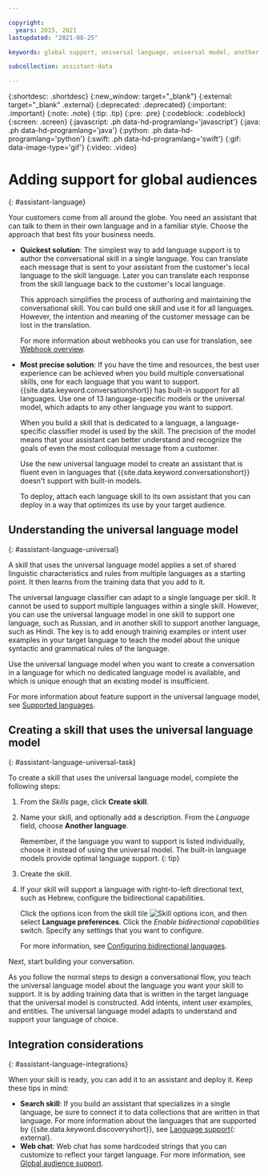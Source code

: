 ```yaml
---

copyright:
  years: 2015, 2021
lastupdated: "2021-08-25"

keywords: global support, universal language, universal model, another language

subcollection: assistant-data

---
```


{:shortdesc: .shortdesc}
{:new_window: target="_blank"}
{:external: target="_blank" .external}
{:deprecated: .deprecated}
{:important: .important}
{:note: .note}
{:tip: .tip}
{:pre: .pre}
{:codeblock: .codeblock}
{:screen: .screen}
{:javascript: .ph data-hd-programlang='javascript'}
{:java: .ph data-hd-programlang='java'}
{:python: .ph data-hd-programlang='python'}
{:swift: .ph data-hd-programlang='swift'}
{:gif: data-image-type='gif'}
{:video: .video}

# Adding support for global audiences
{: #assistant-language}

Your customers come from all around the globe. You need an assistant that can talk to them in their own language and in a familiar style. Choose the approach that best fits your business needs.

- **Quickest solution**: The simplest way to add language support is to author the conversational skill in a single language. You can translate each message that is sent to your assistant from the customer's local language to the skill language. Later you can translate each response from the skill language back to the customer's local language.

  This approach simplifies the process of authoring and maintaining the conversational skill. You can build one skill and use it for all languages. However, the intention and meaning of the customer message can be lost in the translation.

  For more information about webhooks you can use for translation, see [Webhook overview](https://cloud.ibm.com/docs/assistant-data?topic=assistant-data-webhook-overview).

- **Most precise solution**: If you have the time and resources, the best user experience can be achieved when you build multiple conversational skills, one for each language that you want to support. {{site.data.keyword.conversationshort}} has built-in support for all languages. Use one of 13 language-specific models or the universal model, which adapts to any other language you want to support.

  When you build a skill that is dedicated to a language, a language-specific classifier model is used by the skill. The precision of the model means that your assistant can better understand and recognize the goals of even the most colloquial message from a customer.

  Use the new universal language model to create an assistant that is fluent even in languages that {{site.data.keyword.conversationshort}} doesn't support with built-in models.

  To deploy, attach each language skill to its own assistant that you can deploy in a way that optimizes its use by your target audience.

## Understanding the universal language model
{: #assistant-language-universal}

A skill that uses the universal language model applies a set of shared linguistic characteristics and rules from multiple languages as a starting point. It then learns from the training data that you add to it.

The universal language classifier can adapt to a single language per skill. It cannot be used to support multiple languages within a single skill. However, you can use the universal language model in one skill to support one language, such as Russian, and in another skill to support another language, such as Hindi. The key is to add enough training examples or intent user examples in your target language to teach the model about the unique syntactic and grammatical rules of the language.

Use the universal language model when you want to create a conversation in a language for which no dedicated language model is available, and which is unique enough that an existing model is insufficient.

For more information about feature support in the universal language model, see [Supported languages](/docs/assistant-data?topic=assistant-data-language-support).

## Creating a skill that uses the universal language model
{: #assistant-language-universal-task}

To create a skill that uses the universal language model, complete the following steps:

1.  From the *Skills* page, click **Create skill**.

1.  Name your skill, and optionally add a description. From the *Language* field, choose **Another language**.

    Remember, if the language you want to support is listed individually, choose it instead of using the universal model. The built-in language models provide optimal language support.
    {: tip}

1.  Create the skill.

1.  If your skill will support a language with right-to-left directional text, such as Hebrew, configure the bidirectional capabilities.

    Click the options icon from the skill tile ![Skill options icon](images/kebab.png), and then select **Language preferences**. Click the *Enable bidirectional capabilities* switch. Specify any settings that you want to configure.

    For more information, see [Configuring bidirectional languages](/docs/assistant-data?topic=assistant-data-language-support#language-support-configure-bidirectional).

Next, start building your conversation.

As you follow the normal steps to design a conversational flow, you teach the universal language model about the language you want your skill to support. It is by adding training data that is written in the target language that the universal model is constructed. Add intents, intent user examples, and entities. The universal language model adapts to understand and support your language of choice.

## Integration considerations
{: #assistant-language-integrations}

When your skill is ready, you can add it to an assistant and deploy it. Keep these tips in mind:

- **Search skill**: If you build an assistant that specializes in a single language, be sure to connect it to data collections that are written in that language. For more information about the languages that are supported by {{site.data.keyword.discoveryshort}}, see [Language support](/docs/discovery-data?topic=discovery-data-language-support){: external}.
- **Web chat**: Web chat has some hardcoded strings that you can customize to reflect your target language. For more information, see [Global audience support](https://cloud.ibm.com/docs/assistant-data?topic=assistant-data-web-chat-basics#web-chat-basics-global).

<!--## How locale information is used
{: #assistant-language-locale}

Locale information is used by the system entities to recognize localized mentions of things like dates, times, and currency.

The conversational skill assigns a locale setting based on the language that you choose to use for the skill. Therefore, if a dedicated language model exists for your preferred language, you don't need to specify a locale yourself.

For example, if you set the skill language to French, the assistant can recognize European date and time formats, and mentions of relevant currencies, such as euros, francs, Swiss francs, US dollars, and others.

The locale for the universal model is specified as `xx`. A few characteristics of the initial model include:

- Default date format: `DDMMYYYY`
- Supported currencies: US dollars, Canadian dollars, Australian dollars, Swiss francs, British pounds, euros, Indian rupees, Japanese yen, Mexican pesos, Russian rubles.

There are situations in which you might want to specify the locale yourself. These include:

- When the skill language is English

  If you choose to create an English skill, the American English (`en-us`) locale is used automatically. As a result, dates and times are formatted for American customers. If your audience is mostly British English speakers or other European English speakers, setting the locale to `en-gb` can be beneficial. The `en-gb` locale changes the date format to `DDMMYYYY`, and times to the 24-hour format, for example. For a Canadian audience, you can change the locale to `en-ca`.

- If you choose to use the universal language model in your skill

  If you are creating a conversation in one of the following languages, you might want to specify a locale setting also:

  - Danish (da-dk)
  - Hebrew (iw-il)
  - Hindi (hi-in): support for number recognition only
  - Swedish (sv-se)
  - Slovak (sk-sk)
  - Turkish (tr-tr): limited support for date and time recognition

  When you specify one of these locales, you can leverage support that is provided (in varying degrees) by the system entities to recognize date, time, number, currency, and percent mentions that are specified in the language.

  For example, if you want to interact with Swedish-speaking customers, you can choose the universal language model as the skill language. You can also specify the `sv-se` locale to leverage the system entity support for Swedish currencies and date formats.

  If you are creating a conversation in another language but one for which dates and times are referenced in a similar manner to one of the built-in language models, specify a locale to take advantage of the built-in support. For example, you might use the universal language model to create a conversational skill in Catalan. But, you can set the locale to `es-es` to leverage system entity support for Spanish language date and number mentions.

To specify a locale setting, complete the following steps:

1.  In a dialog skill, add a context variable at the start of the dialog that sets the locale.

    For example, you can add a node before the welcome node that uses the `conversation_start` special condition. In this node, if you want to apply a Swedish locale (`sv-se`) to the conversation, add a context variable like this:

    <table>
      <caption>Locale context variable</caption>
      <tr>
      <th>Name</th>
      <th>Value</th>
      </tr>
      <tr>
      <td>system</td>
      <td>`{"locale":"sv-se"}`</td>
      </tr>
      </table>

    For more information about the `conversation_start` dialog node, see [Starting and ending the dialog](/docs/assistant?topic=assistant-dialog-start).

    For more information about context variables, see [Personalizing the dialog with context](/docs/assistant?topic=assistant-dialog-runtime-context).

1.  To specify the locale for v2 api so it is applied to the built-in integrations, TBD. See issue 44534.-->
